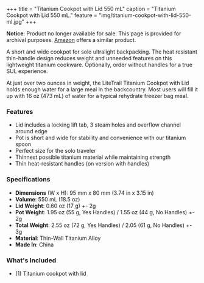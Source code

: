 +++
title = "Titanium Cookpot with Lid 550 mL"
caption = "Titanium Cookpot with Lid 550 mL."
feature = "img/titanium-cookpot-with-lid-550-ml.jpg"
+++

<div class="flex items-center justify-center font-content-sans rounded bg-orange-100 px-4 py-4" role="alert">
  <p class="text-orange-700"><strong>Notice</strong>: Product no longer available for sale. This page is provided for archival purposes. <a class="link" rel="nofollow" href="https://www.amazon.com/dp/B00CYA26BU/?tag=ltrl-20">Amazon</a> offers a similar product.
</div>

<p>A short and wide cookpot for solo ultralight backpacking. The heat resistant thin-handle design reduces weight and unneeded features on this lightweight titanium cookware. Optionally, order without handles for a true SUL experience.</p>

<p>At just over two ounces in weight, the LiteTrail Titanium Cookpot with Lid holds enough water for a large meal in the backcountry. Most users will fill it up with 16 oz (473 mL) of water for a typical rehydrate freezer bag meal.</p>

<h3>Features</h3>

<ul>
  <li>Lid includes a locking lift tab, 3 steam holes and overflow channel around edge</li>
  <li>Pot is short and wide for stability and convenience with our titanium spoon</li>
  <li>Perfect size for the solo traveler</li>
  <li>Thinnest possible titanium material while maintaining strength</li>
  <li>Thin heat-resistant handles (on version with handles)</li>
</ul>

<h3>Specifications</h3>

<ul>
  <li><strong>Dimensions</strong> (W x H): 95 mm x 80 mm (3.74 in x 3.15 in)</li>
  <li><strong>Volume</strong>: 550 mL (18.5 oz)</li>
  <li><strong>Lid Weight</strong>: 0.60 oz (17 g) +- 2g</li>
  <li><strong>Pot Weight</strong>: 1.95 oz (55 g, Yes Handles) / 1.55 oz (44 g, No Handles) +- 2g</li>
  <li><strong>Total Weight</strong>: 2.55 oz (72 g, Yes Handles) / 2.05 (61 g, No Handles) +- 3g</li>
  <li><strong>Material</strong>: Thin-Wall Titanium Alloy</li>
  <li><strong>Made In</strong>: China</li>
</ul>

<h3>What's Included</h3>

<ul>
  <li>(1) Titanium cookpot with lid</li>
</ul>
